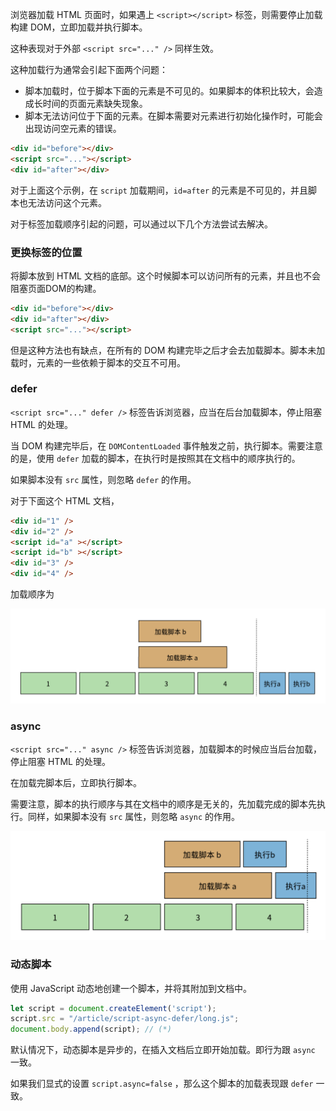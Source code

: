 浏览器加载 HTML 页面时，如果遇上 `<script></script>` 标签，则需要停止加载构建 DOM，立即加载并执行脚本。

这种表现对于外部 `<script src="..." />` 同样生效。

这种加载行为通常会引起下面两个问题：

- 脚本加载时，位于脚本下面的元素是不可见的。如果脚本的体积比较大，会造成长时间的页面元素缺失现象。
- 脚本无法访问位于下面的元素。在脚本需要对元素进行初始化操作时，可能会出现访问空元素的错误。

```html
<div id="before"></div>
<script src="..."></script>
<div id="after"></div>
```

对于上面这个示例，在 `script` 加载期间，`id=after` 的元素是不可见的，并且脚本也无法访问这个元素。

对于标签加载顺序引起的问题，可以通过以下几个方法尝试去解决。

### 更换标签的位置

将脚本放到 HTML 文档的底部。这个时候脚本可以访问所有的元素，并且也不会阻塞页面DOM的构建。

```html
<div id="before"></div>
<div id="after"></div>
<script src="..."></script>
```

但是这种方法也有缺点，在所有的 DOM 构建完毕之后才会去加载脚本。脚本未加载时，元素的一些依赖于脚本的交互不可用。

### defer

`<script src="..." defer />` 标签告诉浏览器，应当在后台加载脚本，停止阻塞 HTML 的处理。

当 DOM 构建完毕后，在 `DOMContentLoaded` 事件触发之前，执行脚本。需要注意的是，使用 `defer` 加载的脚本，在执行时是按照其在文档中的顺序执行的。

如果脚本没有 `src` 属性，则忽略 `defer` 的作用。

对于下面这个 HTML 文档，

```html
<div id="1" />
<div id="2" />
<script id="a" ></script>
<script id="b" ></script>
<div id="3" />
<div id="4" />
```

加载顺序为

![CleanShot 2024-06-15 at 16.50.41@2x](./assets/CleanShot%202024-06-15%20at%2016.50.41@2x.png)

### async

`<script src="..." async />` 标签告诉浏览器，加载脚本的时候应当后台加载，停止阻塞 HTML 的处理。

在加载完脚本后，立即执行脚本。

需要注意，脚本的执行顺序与其在文档中的顺序是无关的，先加载完成的脚本先执行。同样，如果脚本没有 `src` 属性，则忽略 `async` 的作用。

![CleanShot 2024-06-15 at 16.50.58@2x](./assets/CleanShot%202024-06-15%20at%2016.50.58@2x.png)

### 动态脚本

使用 JavaScript 动态地创建一个脚本，并将其附加到文档中。

```js
let script = document.createElement('script');
script.src = "/article/script-async-defer/long.js";
document.body.append(script); // (*)
```

默认情况下，动态脚本是异步的，在插入文档后立即开始加载。即行为跟 `async` 一致。

如果我们显式的设置 `script.async=false` ，那么这个脚本的加载表现跟 `defer` 一致。
